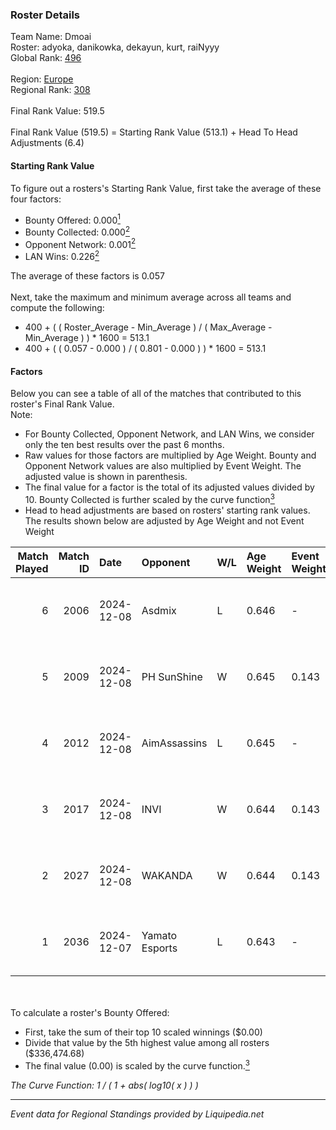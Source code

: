 ### Roster Details<br />
Team Name: Dmoai<br />
Roster: adyoka, danikowka, dekayun, kurt, raiNyyy<br />
Global Rank: [496](../standings_global.md)<br />
<br />
Region: [Europe]( ../standings_europe.md)<br />
Regional Rank: [308]( ../standings_europe.md)<br />
<br />
Final Rank Value:  519.5<br />
<br />
Final Rank Value (519.5) = Starting Rank Value (513.1) + Head To Head Adjustments (6.4)<br />

#### Starting Rank Value<br />
To figure out a rosters's Starting Rank Value, first take the average of these four factors:<br />
- Bounty Offered: 0.000[<sup>1</sup>](#table2)
- Bounty Collected: 0.000[<sup>2</sup>](#table1)
- Opponent Network: 0.001[<sup>2</sup>](#table1)
- LAN Wins: 0.226[<sup>2</sup>](#table1)

The average of these factors is 0.057<br />
<br />
Next, take the maximum and minimum average across all teams and compute the following:<br />
- 400 + ( ( Roster_Average - Min_Average ) / ( Max_Average - Min_Average ) ) * 1600 = 513.1
- 400 + ( ( 0.057 - 0.000 ) / ( 0.801 - 0.000 ) ) * 1600 = 513.1


#### Factors<br />
Below you can see a table of all of the matches that contributed to this roster's Final Rank Value.<br />
Note:<br />

- For Bounty Collected, Opponent Network, and LAN Wins, we consider only the ten best results over the past 6 months.
- Raw values for those factors are multiplied by Age Weight. Bounty and Opponent Network values are also multiplied by Event Weight. The adjusted value is shown in parenthesis.
- The final value for a factor is the total of its adjusted values divided by 10. Bounty Collected is further scaled by the curve function[<sup>3</sup>](#curveFunction)
- Head to head adjustments are based on rosters' starting rank values. The results shown below are adjusted by Age Weight and not Event Weight
<span id="table1"></span><br />


| Match Played | Match ID | Date       | Opponent       | W/L | Age Weight | Event Weight | Bounty Collected | Opponent Network | LAN Wins  | H2H Adj. | Roster                                    |
| -: | -: | :- | :- | :- | :- | :- | :- | :- | :- | -: | :- |
|            6 |     2006 | 2024-12-08 | Asdmix         | L   | 0.646      | -            | -                | -                | -         |    -7.39 | adyoka, danikowka, dekayun, kurt, raiNyyy |
|            5 |     2009 | 2024-12-08 | PH SunShine    | W   | 0.645      | 0.143        | 0.000 (0.000)    | 0.060 (0.006)    | 1 (0.645) |    11.45 | adyoka, danikowka, dekayun, kurt, raiNyyy |
|            4 |     2012 | 2024-12-08 | AimAssassins   | L   | 0.645      | -            | -                | -                | -         |    -1.66 | adyoka, danikowka, dekayun, kurt, raiNyyy |
|            3 |     2017 | 2024-12-08 | INVI           | W   | 0.644      | 0.143        | 0.000 (0.000)    | 0.030 (0.003)    | 1 (0.644) |     8.00 | adyoka, danikowka, dekayun, kurt, raiNyyy |
|            2 |     2027 | 2024-12-08 | WAKANDA        | W   | 0.644      | 0.143        | 0.000 (0.000)    | 0.000 (0.000)    | 1 (0.644) |     6.97 | adyoka, danikowka, dekayun, kurt, raiNyyy |
|            1 |     2036 | 2024-12-07 | Yamato Esports | L   | 0.643      | -            | -                | -                | -         |   -10.99 | adyoka, danikowka, dekayun, kurt, raiNyyy |

<br />
<span id="table2"></span><br />
To calculate a roster's Bounty Offered:<br />

- First, take the sum of their top 10 scaled winnings ($0.00)
- Divide that value by the 5th highest value among all rosters ($336,474.68)
- The final value (0.00) is scaled by the curve function.[<sup>3</sup>](#curveFunction)

<span id="curveFunction"></span>_The Curve Function: 1 / ( 1 + abs( log10( x ) ) )_<br />

---
_Event data for Regional Standings provided by Liquipedia.net_<br />
